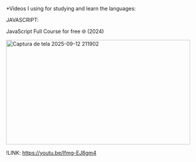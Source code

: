 *Videos I using for studying and learn the languages:

JAVASCRIPT:

JavaScript Full Course for free 🌐 (2024)

<img width="500" height="284" alt="Captura de tela 2025-09-12 211902" src="https://github.com/user-attachments/assets/5a461ddc-abed-4200-bb55-01f03049e58b" />

!LINK: https://youtu.be/lfmg-EJ8gm4
